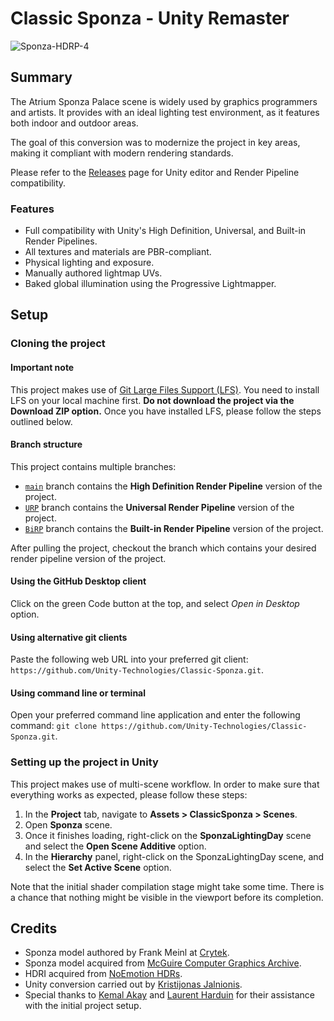 # Classic Sponza - Unity Remaster

![Sponza-HDRP-4](https://user-images.githubusercontent.com/1553981/194602585-91518cf8-8ee5-486b-946b-991d5bb3148e.jpg)

## Summary

The Atrium Sponza Palace scene is widely used by graphics programmers and artists. It provides with an ideal lighting test environment, as it features both indoor and outdoor areas. 

The goal of this conversion was to modernize the project in key areas, making it compliant with modern rendering standards.

Please refer to the [Releases](https://github.com/Unity-Technologies/Classic-Sponza/releases) page for Unity editor and Render Pipeline compatibility.

### Features

- Full compatibility with Unity's High Definition, Universal, and Built-in Render Pipelines.
- All textures and materials are PBR-compliant.
- Physical lighting and exposure.
- Manually authored lightmap UVs.
- Baked global illumination using the Progressive Lightmapper.

## Setup

### Cloning the project

#### Important note
This project makes use of [Git Large Files Support (LFS)](https://git-lfs.github.com). You need to install LFS on your local machine first. **Do not download the project via the Download ZIP option.** Once you have installed LFS, please follow the steps outlined below.

#### Branch structure

This project contains multiple branches:
* [`main`](https://github.com/Unity-Technologies/Classic-Sponza/tree/main) branch contains the **High Definition Render Pipeline** version of the project.
* [`URP`](https://github.com/Unity-Technologies/Classic-Sponza/tree/URP) branch contains the **Universal Render Pipeline** version of the project.
* [`BiRP`](https://github.com/Unity-Technologies/Classic-Sponza/tree/BiRP) branch contains the **Built-in Render Pipeline** version of the project.

After pulling the project, checkout the branch which contains your desired render pipeline version of the project.

#### Using the GitHub Desktop client
Click on the green Code button at the top, and select *Open in Desktop* option.

#### Using alternative git clients
Paste the following web URL into your preferred git client: `https://github.com/Unity-Technologies/Classic-Sponza.git`.

#### Using command line or terminal
Open your preferred command line application and enter the following command: `git clone https://github.com/Unity-Technologies/Classic-Sponza.git`.

### Setting up the project in Unity
This project makes use of multi-scene workflow. In order to make sure that everything works as expected, please follow these steps:
1. In the **Project** tab, navigate to **Assets > ClassicSponza > Scenes**.
2. Open **Sponza** scene.
3. Once it finishes loading, right-click on the **SponzaLightingDay** scene and select the **Open Scene Additive** option.
4. In the **Hierarchy** panel, right-click on the SponzaLightingDay scene, and select the **Set Active Scene** option.

Note that the initial shader compilation stage might take some time. There is a chance that nothing might be visible in the viewport before its completion.

## Credits

- Sponza model authored by Frank Meinl at [Crytek](https://www.crytek.com/).
- Sponza model acquired from [McGuire Computer Graphics Archive](https://casual-effects.com/data/).
- HDRI acquired from [NoEmotion HDRs](http://noemotionhdrs.net/).
- Unity conversion carried out by [Kristijonas Jalnionis](https://github.com/radishface).
- Special thanks to [Kemal Akay](https://github.com/kemalakay) and [Laurent Harduin](https://github.com/laurenth-personal) for their assistance with the initial project setup.

